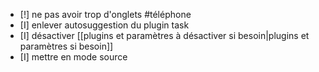 - [!] ne pas avoir trop d'onglets #téléphone 
- [I] enlever autosuggestion du plugin task
- [I] désactiver [[plugins et paramètres à désactiver si besoin|plugins et paramètres si besoin]]
- [I] mettre en mode source 